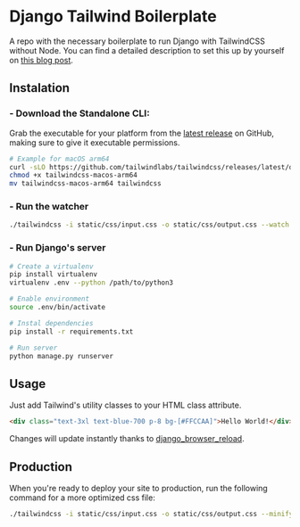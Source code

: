 # Django Tailwind Boilerplate
A repo with the necessary boilerplate to run Django with TailwindCSS without Node.
You can find a detailed description to set this up by yourself on [this blog post](https://ericluna.dev/blog/configuring-the-ultimate-django-tailwind-experience-without-node).

## Instalation
### - Download the Standalone CLI:
Grab the executable for your platform from the [latest release](https://github.com/tailwindlabs/tailwindcss/releases/tag/v3.0.23) on GitHub, making sure to give it executable permissions.

``` bash
# Example for macOS arm64
curl -sLO https://github.com/tailwindlabs/tailwindcss/releases/latest/download/tailwindcss-macos-arm64
chmod +x tailwindcss-macos-arm64
mv tailwindcss-macos-arm64 tailwindcss
```

### - Run the watcher
``` bash
./tailwindcss -i static/css/input.css -o static/css/output.css --watch
```

### - Run Django's server
``` bash
# Create a virtualenv
pip install virtualenv
virtualenv .env --python /path/to/python3

# Enable environment
source .env/bin/activate

# Instal dependencies
pip install -r requirements.txt

# Run server
python manage.py runserver
```

## Usage
Just add Tailwind's utility classes to your HTML class attribute.
``` html
<div class="text-3xl text-blue-700 p-8 bg-[#FFCCAA]">Hello World!</div>
```

Changes will update instantly thanks to [django_browser_reload](https://github.com/adamchainz/django-browser-reload).

## Production
When you're ready to deploy your site to production, run the following command for a more optimized css file:
``` bash
./tailwindcss -i static/css/input.css -o static/css/output.css --minify
```

